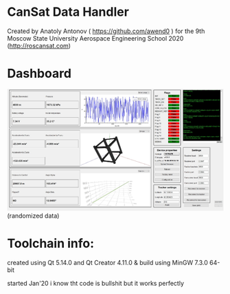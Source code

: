 # CanSat Data Handler
Created by Anatoly Antonov ( https://github.com/awend0 ) for the 9th Moscow State University Aerospace Engineering School 2020 (http://roscansat.com)

# Dashboard
![Dashboard screenshot](https://github.com/cansat-ptl/CDH/raw/images/dashboard.jpg)
(randomized data)

# Toolchain info:
created using Qt 5.14.0 and Qt Creator 4.11.0 & build using MinGW 7.3.0 64-bit

started Jan'20
i know tht code is bullshit but it works perfectly
